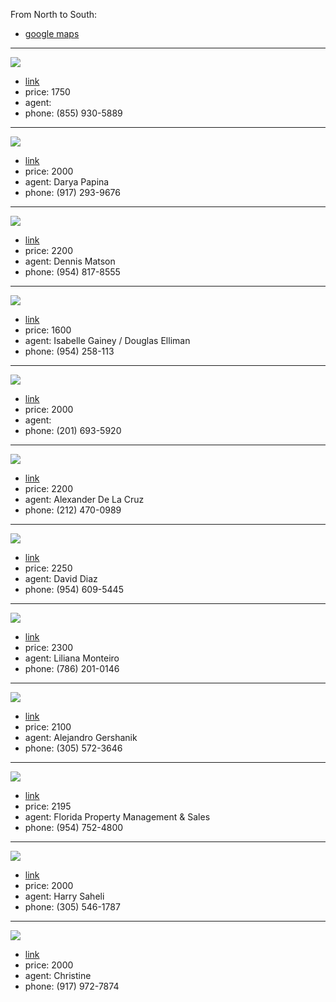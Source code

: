 From North to South:
- [google maps](https://maps.app.goo.gl/MkZ4fDrcSCswGsq3A)
---
![](https://ssl.cdn-redfin.com/photo/rent/71ebfabc-1aee-415b-be96-c86afdef264e/bigphoto/0_1.jpg)
- [link](https://www.redfin.com/FL/Pompano-Beach/N-Ocean-Blvd-33062/home/41524519)
- price: 1750
- agent:
- phone:  (855) 930-5889     
---
![](https://photos.zillowstatic.com/fp/4b67ef37b4df0c1a0729613aeaa9160b-cc_ft_768.webp)
- [link](https://www.zillow.com/homedetails/1439-S-Ocean-Blvd-APT-106-Lauderdale-By-The-Sea-FL-33062/43110815_zpid/ )
- price: 2000
- agent: Darya Papina 
- phone: (917) 293-9676
---
![](https://photos.zillowstatic.com/fp/27e499334f5feac1fa21f17f804978fc-cc_ft_768.webp)
- [link](https://www.zillow.com/homedetails/2000-S-Ocean-Blvd-APT-9P-Fort-Lauderdale-FL-33308/2053610154_zpid/ )
- price: 2200
- agent: Dennis Matson 
- phone: (954) 817-8555
---
![](https://photos.zillowstatic.com/fp/15b6e9e46ad6dd5d33615bf60c7461d3-cc_ft_768.webp)
- [link](https://www.zillow.com/homedetails/3800-Galt-Ocean-Dr-APT-314-Fort-Lauderdale-FL-33308/43121507_zpid/ )
- price: 1600
- agent: Isabelle Gainey / Douglas Elliman 
- phone: (954) 258-113
---
![](https://ssl.cdn-redfin.com/photo/rent/81bcc765-10dc-4803-a6bb-abb9bd3d9dfd/bigphoto/0_1.jpg)
- [link](https://www.redfin.com/FL/Fort-Lauderdale/200-S-Birch-Rd-33316/unit-311/home/41803807)
- price: 2000
- agent: 
- phone: (201) 693-5920
---
![](https://photos.zillowstatic.com/fp/48364f775341e3ce00f83f357b561cbd-cc_ft_768.webp)
- [link](https://www.zillow.com/homedetails/2501-S-Ocean-Dr-APT-435-Hollywood-FL-33019/67833574_zpid/)
- price: 2200
- agent: Alexander De La Cruz
- phone: (212) 470-0989
---
![](https://photos.zillowstatic.com/fp/d4e806f399e91de6bdb79a309f9f0c97-cc_ft_768.webp)
- [link](https://www.zillow.com/homedetails/3000-S-Ocean-Dr-APT-1510-Hollywood-FL-33019/67420342_zpid/)
- price: 2250
- agent: David Diaz
- phone: (954) 609-5445
---
![](https://photos.zillowstatic.com/fp/b115053b76ccb159377f6eabd46d8a9f-cc_ft_768.webp)
- [link](https://www.zillow.com/homedetails/3000-S-Ocean-Dr-APT-210-Hollywood-FL-33019/67840768_zpid/)
- price: 2300
- agent: Liliana Monteiro
- phone: (786) 201-0146
---
![](https://photos.zillowstatic.com/fp/f8d21d9cae03150d5ce466fe2753147b-cc_ft_768.webp)
- [link](https://www.zillow.com/homedetails/3000-S-Ocean-Dr-APT-218-Hollywood-FL-33019/66128966_zpid/)
- price: 2100
- agent: Alejandro Gershanik
- phone: (305) 572-3646
---
![](https://photos.zillowstatic.com/fp/e94bfdf132a46ce18b4b39498455bfc4-cc_ft_768.webp)
- [link](https://www.zillow.com/homedetails/3505-S-Ocean-Dr-APT-318-Hollywood-FL-33019/43354910_zpid/)
- price: 2195
- agent: Florida Property Management & Sales
- phone: (954) 752-4800
---
![](https://photos.zillowstatic.com/fp/3af3ef34620dff3cf1a69326b9c5d497-cc_ft_768.webp)
- [link](https://www.zillow.com/homedetails/50-181st-Dr-APT-406-Sunny-Isles-Beach-FL-33160/44382977_zpid/ )
- price: 2000
- agent: Harry Saheli
- phone: (305) 546-1787
---
![](https://photos.zillowstatic.com/fp/9a2b7bf4ce5df2366102bc935bc4e640-cc_ft_768.webp)
- [link](https://www.zillow.com/homedetails/9156-Collins-Ave-APT-501-Surfside-FL-33154/44016721_zpid/)
- price: 2000
- agent: Christine
- phone: (917) 972-7874
